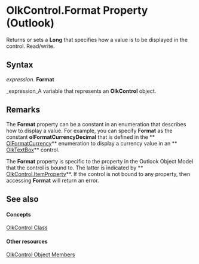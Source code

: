 
# OlkControl.Format Property (Outlook)

Returns or sets a  **Long** that specifies how a value is to be displayed in the control. Read/write.


## Syntax

 _expression_. **Format**

 _expression_A variable that represents an  **OlkControl** object.


## Remarks

The  **Format** property can be a constant in an enumeration that describes how to display a value. For example, you can specify **Format** as the constant **olFormatCurrencyDecimal** that is defined in the ** [OlFormatCurrency](8fd3dbad-66cc-fd76-ac88-54e5d7612a25.md)** enumeration to display a currency value in an ** [OlkTextBox](8c9438bf-e20a-2f70-90ac-097cf09594ca.md)** control.

The  **Format** property is specific to the property in the Outlook Object Model that the control is bound to. The latter is indicated by ** [OlkControl.ItemProperty](bed8ceaf-c8ae-0102-14ca-55982e49d650.md)**. If the control is not bound to any property, then accessing  **Format** will return an error.


## See also


#### Concepts


 [OlkControl Class](426a3ce8-9103-d72e-13ee-9fb47ae0eb07.md)
#### Other resources


 [OlkControl Object Members](9c42f23f-fc93-a5ac-6a6e-bd64ce49c01d.md)
